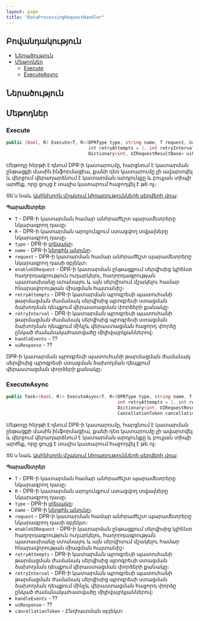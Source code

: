 ```yaml
---
layout: page
title: "DataProcessingRequestHandler" 
---
```


## Բովանդակություն

- [Ներածություն](#ներածություն)
- [Մեթոդներ](#մեթոդներ)
  - [Execute](#execute)
  - [ExecuteAsync](#executeasync)

## Ներածություն

## Մեթոդներ

### Execute

```c#
public (bool, R) Execute<T, R>(DPRType type, string name, T request, bool enableUIRequest = true,
                               int retryAttempts = 1, int retryInterval = 0, bool handleEvents = false,
                               Dictionary<int, UIRequestResultBase> uiResponse = null)
```

Մեթոդը հերթի է դնում DPR-ի կատարումը, հարցնում է կատարման ընթացքի մասին ինֆորմացիա, քանի դեռ կատարումը չի ավարտվել և վերջում վերադարձնում է կատարման արդյունքը և բուլյան տիպի արժեք, որը ցույց է տալիս կատարում հաջողվել է թե ոչ։

Տե՛ս նաև [Ասինխրոն մշակում կիրառությունների սերվերի վրա](../../architecture/appserver_async.md):

**Պարամետրեր**

* `T` - DPR-ի կատարման համար անհրաժեշտ պարամետրերը նկարագրող դասը։
* `R` - DPR-ի կատարման արդյունքում ստացվող տվյալները նկարագրող դասը։
* `type` - DPR-ի [տեսակը](../../server_api/definitions/dpr.md#dprtype)։
* `name` - DPR-ի [ներքին անունը](../../server_api/definitions/dpr.md#name)։
* `request` - DPR-ի կատարման համար անհրաժեշտ պարամետրերը նկարագրող դասի օբյեկտ։
* `enableUIRequest` - DPR-ի կատարման ընթացքում սերվիսից կլիենտ հաղորդագրություն ուղարկելու, հաղորդագրության պատասխանը ստանալու և այն սերվիսում մշակելու համար հնարավորության միացման հայտանիշ։
* `retryAttempts` - DPR-ի կատարման պրոգրեսի պատուհանի թարմացման ժամանակ սերվիսից պրոգրեսի ստացման ձախողման դեպքում վերաստացման փորձերի քանակը։
* `retryInterval` - DPR-ի կատարման պրոգրեսի պատուհանի թարմացման ժամանակ սերվիսից պրոգրեսի ստացման ձախողման դեպքում մինչև վերաստացման հաջորդ փորձը ընկած ժամանակահատվածը միլիվայրկյաններով։
* `handleEvents` - ??
* `uiResponse` - ??


DPR-ի կատարման պրոգրեսի պատուհանի թարմացման ժամանակ սերվիսից պրոգրեսի ստացման ձախողման դեպքում վերաստացման փորձերի քանակը։

### ExecuteAsync

```c#
public Task<(bool, R)> ExecuteAsync<T, R>(DPRType type, string name, T request, bool enableUIRequest = true,
                                          int retryAttempts = 1, int retryInterval = 0, bool handleEvents = false,
                                          Dictionary<int, UIRequestResultBase> uiResponse = null,
                                          CancellationToken cancellationToken = default)
```

Մեթոդը հերթի է դնում DPR-ի կատարումը, հարցնում է կատարման ընթացքի մասին ինֆորմացիա, քանի դեռ կատարումը չի ավարտվել և վերջում վերադարձնում է կատարման արդյունքը և բուլյան տիպի արժեք, որը ցույց է տալիս կատարում հաջողվել է թե ոչ։

Տե՛ս նաև [Ասինխրոն մշակում կիրառությունների սերվերի վրա](../../architecture/appserver_async.md):

**Պարամետրեր**

* `T` - DPR-ի կատարման համար անհրաժեշտ պարամետրերը նկարագրող դասը։
* `R` - DPR-ի կատարման արդյունքում ստացվող տվյալները նկարագրող դասը։
* `type` - DPR-ի [տեսակը](../../server_api/definitions/dpr.md#dprtype)։
* `name` - DPR-ի [ներքին անունը](../../server_api/definitions/dpr.md#name)։
* `request` - DPR-ի կատարման համար անհրաժեշտ պարամետրերը նկարագրող դասի օբյեկտ։
* `enableUIRequest` - DPR-ի կատարման ընթացքում սերվիսից կլիենտ հաղորդագրություն ուղարկելու, հաղորդագրության պատասխանը ստանալու և այն սերվիսում մշակելու համար հնարավորության միացման հայտանիշ։
* `retryAttempts` - DPR-ի կատարման պրոգրեսի պատուհանի թարմացման ժամանակ սերվիսից պրոգրեսի ստացման ձախողման դեպքում վերաստացման փորձերի քանակը։
* `retryInterval` - DPR-ի կատարման պրոգրեսի պատուհանի թարմացման ժամանակ սերվիսից պրոգրեսի ստացման ձախողման դեպքում մինչև վերաստացման հաջորդ փորձը ընկած ժամանակահատվածը միլիվայրկյաններով։
* `handleEvents` - ??
* `uiResponse` - ??
* `cancellationToken` - Ընդհատման օբյեկտ:
